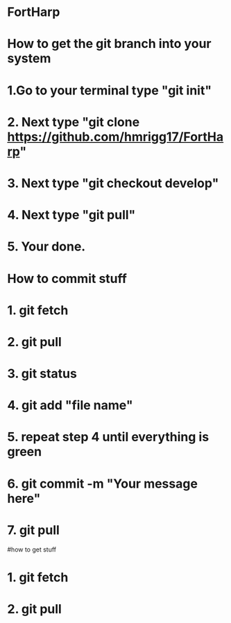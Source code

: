 # FortHarp

# How to get the git branch into your system
# 1.Go to your terminal type "git init"
# 2. Next type "git clone https://github.com/hmrigg17/FortHarp"
# 3. Next type "git checkout develop"
# 4. Next type "git pull"
# 5. Your done. 

# How to commit stuff
# 1. git fetch
# 2. git pull
# 3. git status
# 4. git add "file name"
# 5. repeat step 4 until everything is green
# 6. git commit -m "Your message here"
# 7. git pull

#how to get stuff
# 1. git fetch
# 2. git pull